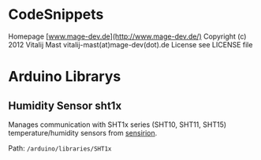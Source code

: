 # CodeSnippets
Homepage [www.mage-dev.de](http://www.mage-dev.de/)
Copyright (c) 2012 Vitalij Mast vitalij-mast(at)mage-dev(dot).de
License see LICENSE file

# Arduino Librarys
## Humidity Sensor sht1x
Manages communication with SHT1x series (SHT10, SHT11, SHT15) temperature/humidity sensors from [sensirion](http://www.sensirion.com).

Path: `/arduino/libraries/SHT1x`